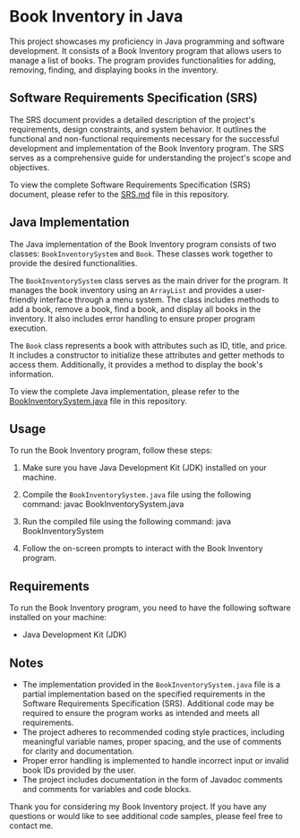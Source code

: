 # Book Inventory in Java

This project showcases my proficiency in Java programming and software development. It consists of a Book Inventory program that allows users to manage a list of books. The program provides functionalities for adding, removing, finding, and displaying books in the inventory. 

## Software Requirements Specification (SRS)

The SRS document provides a detailed description of the project's requirements, design constraints, and system behavior. It outlines the functional and non-functional requirements necessary for the successful development and implementation of the Book Inventory program. The SRS serves as a comprehensive guide for understanding the project's scope and objectives.

To view the complete Software Requirements Specification (SRS) document, please refer to the [SRS.md](SRS.md) file in this repository.

## Java Implementation

The Java implementation of the Book Inventory program consists of two classes: `BookInventorySystem` and `Book`. These classes work together to provide the desired functionalities.

The `BookInventorySystem` class serves as the main driver for the program. It manages the book inventory using an `ArrayList` and provides a user-friendly interface through a menu system. The class includes methods to add a book, remove a book, find a book, and display all books in the inventory. It also includes error handling to ensure proper program execution.

The `Book` class represents a book with attributes such as ID, title, and price. It includes a constructor to initialize these attributes and getter methods to access them. Additionally, it provides a method to display the book's information.

To view the complete Java implementation, please refer to the [BookInventorySystem.java](BookInventorySystem.java) file in this repository.

## Usage

To run the Book Inventory program, follow these steps:

1. Make sure you have Java Development Kit (JDK) installed on your machine.

2. Compile the `BookInventorySystem.java` file using the following command: javac BookInventorySystem.java

3. Run the compiled file using the following command: java BookInventorySystem

4. Follow the on-screen prompts to interact with the Book Inventory program.

## Requirements

To run the Book Inventory program, you need to have the following software installed on your machine:

- Java Development Kit (JDK)

## Notes

- The implementation provided in the `BookInventorySystem.java` file is a partial implementation based on the specified requirements in the Software Requirements Specification (SRS). Additional code may be required to ensure the program works as intended and meets all requirements.
- The project adheres to recommended coding style practices, including meaningful variable names, proper spacing, and the use of comments for clarity and documentation.
- Proper error handling is implemented to handle incorrect input or invalid book IDs provided by the user.
- The project includes documentation in the form of Javadoc comments and comments for variables and code blocks.

Thank you for considering my Book Inventory project. If you have any questions or would like to see additional code samples, please feel free to contact me.
